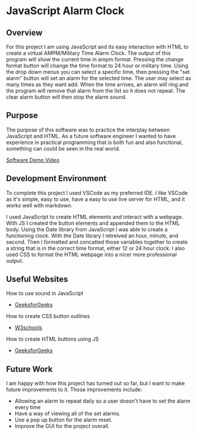 # JavaScript Alarm Clock

## Overview

For this project I am using JavaScript and its easy interaction with HTML to create a virtual AMPM/Military Time Alarm Clock. The output of this program will show the current time in ampm format. Pressing the change format button will change the time format to 24 hour or military time. Using the drop down menus you can select a specific time, then pressing the "set alarm" button will set an alarm for the selected time. The user may select as many times as they want add. When the time arrives, an alarm will ring and the program will remove that alarm from the list so it does not repeat. The clear alarm button will then stop the alarm sound.

## Purpose

The purpose of this software was to practice the interplay between JavaScript and HTML. As a future software engineer I wanted to have experience in practical programming that is both fun and also functional, something can could be seen in the real world.

[Software Demo Video](http://youtube.link.goes.here)

## Development Environment

To complete this project I used VSCode as my preferred IDE. I like VSCode as it's simple, easy to use, have a easy to use live server for HTML, and it works well with markdown.

I used JavaScript to create HTML elements and interact with a webpage. With JS I created the button elements and appended them to the HTML body. Using the Date library from JavaScript I was able to create a functioning clock. With the Date library I retreived an hour, minute, and second. Then I formatted and concatted those variables together to create a string that is in the correct time format, either 12 or 24 hour clock. I also used CSS to format the HTML webpage into a nicer more professional output. 

## Useful Websites

How to use sound in JavaScript
- [GeeksforGeeks](https://www.geeksforgeeks.org/how-to-make-a-beep-sound-in-javascript/)

How to create CSS button outlines

- [W3schools](https://www.w3schools.com/howto/howto_css_outline_buttons.asp)

How to create HTML buttons using JS

- [GeeksforGeeks](https://www.geeksforgeeks.org/html-dom-button-object/)

## Future Work

I am happy with how this project has turned out so far, but I want to make future improvements to it. Those improvements include:

- Allowing an alarm to repeat daily so a user doesn't have to set the alarm every time
- Have a way of viewing all of the set alarms.
- Use a pop up button for the alarm reset.
- Improve the GUI for the project overall.